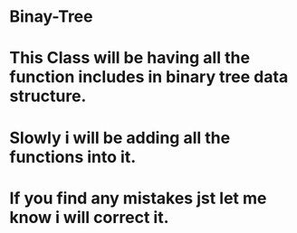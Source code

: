 # Binay-Tree
# This Class will be having all the function includes in binary tree data structure.
# Slowly i will be adding all the functions into it.
# If you find any mistakes jst let me know i will correct it.
